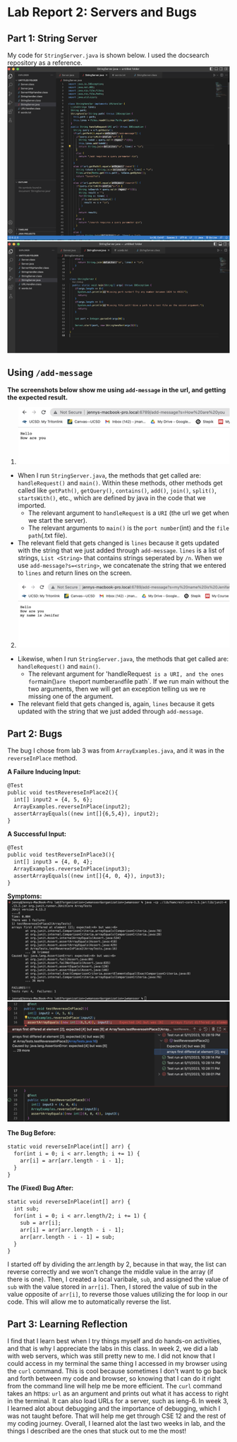 # Lab Report 2: Servers and Bugs


## Part 1: String Server
My code for `StringServer.java` is shown below. I used the docsearch repository as a reference. 
![Image](lab2sc7.png)
![Image](lab2sc8.png)

## Using `/add-message`
**The screenshots below show me using `add-message` in the url, and getting the expected result.**
1. ![Image](lab2sc3.png)
* When I run `StringServer.java`, the methods that get called are: `handleRequest()` and `main()`. Within these methods, other methods get called like `getPath()`, `getQuery()`, `contains()`, `add()`, `join()`, `split()`, `startsWith()`, etc., which are defined by java in the code that we imported. 
  * The relevant argument to `handleRequest` is a `URI` (the url we get when we start the server). 
  * The relevant arguments to `main()` is the `port number`(int) and the `file path`(.txt file). 
* The relevant field that gets changed is `lines` because it gets updated with the string that we just added through `add-message`. `lines` is a list of strings, `List <String>` that contains strings seperated by `/n`. When we use `add-message?s=<string>`, we concatenate the string that we entered to `lines` and return lines on the screen. 

2. ![Image](lab2sc4.png)
* Likewise, when I run `StringServer.java`, the methods that get called are: `handleRequest()` and `main()`.  
  * The relevant argument for 'handleRequest` is a URI, and the ones for`main()` are the `port number` and `file path`. If we run main without the two arguments, then we will get an exception telling us we re missing one of the argument. 
* The relevant field that gets changed is, again, `lines` because it gets updated with the string that we just added through `add-message`.

## Part 2: Bugs
The bug I chose from lab 3 was from `ArrayExamples.java`, and it was in the `reverseInPlace` method. 


**A Failure Inducing Input:** 
``` 
@Test 
public void testRevereseInPlace2(){
  int[] input2 = {4, 5, 6}; 
  ArrayExamples.reverseInPlace(input2);
  assertArrayEquals((new int[]{6,5,4}), input2);
}
```

**A Successful Input:**
```
@Test
public void testReverseInPlace3(){
  int[] input3 = {4, 0, 4};
  ArrayExamples.reverseInPlace(input3);
  assertArrayEquals((new int[]{4, 0, 4}), input3);
}
```

**Symptoms:** 
![Image](symptom1.png)
![Image](symptom2.png)


**The Bug Before:**
```
static void reverseInPlace(int[] arr) {
  for(int i = 0; i < arr.length; i += 1) {
    arr[i] = arr[arr.length - i - 1];
  }
}
```

**The (Fixed) Bug After:**
```
static void reverseInPlace(int[] arr) {
  int sub;
  for(int i = 0; i < arr.length/2; i += 1) {
    sub = arr[i];
    arr[i] = arr[arr.length - i - 1];
    arr[arr.length - i - 1] = sub;
  }
}
```
I started off by dividing the arr.length by 2, because in that way, the list can reverse correctly and we won't change the middle value in the array (if there is one). Then, I created a local varibale, `sub`, and assigned the value of `sub` with the value stored in `arr[i]`. Then, I stored the value of sub in the value opposite of `arr[i]`, to reverse those values utilizing the for loop in our code. This will allow me to automatically reverse the list. 

## Part 3: Learning Reflection
I find that I learn best when I try things myself and do hands-on activities, and that is why I appreciate the labs in this class. In week 2, we did a lab with web servers, which was still pretty new to me. I did not know that I could access in my terminal the same thing I accessed in my browser using the `curl` command. This is cool because sometimes I don't want to go back and forth between my code and browser, so knowing that I can do it right from the command line will help me be more efficient. The `curl` command takes an https: `url` as an argument and prints out what it has access to right in the terminal. It can also load URLs for a server, such as ieng-6. In week 3, I learned alot about debugging and the importance of debugging, which I was not taught before. That will help me get through CSE 12 and the rest of my coding journey. Overall, I learned alot the last two weeks in lab, and the things I described are the ones that stuck out to me the most!
